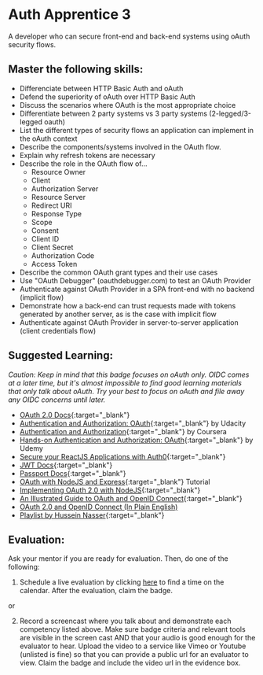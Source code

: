 # Auth Apprentice 3

A developer who can secure front-end and back-end systems using oAuth security flows.

## Master the following skills:

* Differenciate between HTTP Basic Auth and oAuth
* Defend the superiority of oAuth over HTTP Basic Auth
* Discuss the scenarios where OAuth is the most appropriate choice
* Differentiate between 2 party systems vs 3 party systems (2-legged/3-legged oauth)
* List the different types of security flows an application can implement in the oAuth context
* Describe the components/systems involved in the OAuth flow.
* Explain why refresh tokens are necessary
* Describe the role in the OAuth flow of...
  * Resource Owner
  * Client
  * Authorization Server
  * Resource Server
  * Redirect URI
  * Response Type
  * Scope
  * Consent
  * Client ID
  * Client Secret
  * Authorization Code
  * Access Token
* Describe the common OAuth grant types and their use cases
* Use "OAuth Debugger" (oauthdebugger.com) to test an OAuth Provider
* Authenticate against OAuth Provider in a SPA front-end with no backend (implicit flow)
* Demonstrate how a back-end can trust requests made with tokens generated by another server, as is the case with implicit flow
* Authenticate against OAuth Provider in server-to-server application (client credentials flow)

## Suggested Learning:

*Caution: Keep in mind that this badge focuses on oAuth only. OIDC comes at a later time, but it's almost impossible to find good learning materials that only talk about oAuth. Try your best to focus on oAuth and file away any OIDC concerns until later.*

* [OAuth 2.0 Docs](https://oauth.net/2/){:target="_blank"}
* [Authentication and Authorization: OAuth](https://www.udacity.com/course/authentication-authorization-oauth--ud330){:target="_blank"} by Udacity
* [Authentication and Authorization](https://www.coursera.org/lecture/information-security-data/authentication-and-authorisation-DXhwt){:target="_blank"} by Coursera
* [Hands-on Authentication and Authorization: OAuth](https://www.udemy.com/course/hands-on-oauth-authentication-and-authorization-with-oauth2/){:target="_blank"} by Udemy
* [Secure your ReactJS Applications with Auth0](https://www.udemy.com/course/secure-your-reactjs-applications-with-auth0/){:target="_blank"}
* [JWT Docs](https://jwt.io/){:target="_blank"}
* [Passport Docs](http://www.passportjs.org/){:target="_blank"}
* [OAuth with NodeJS and Express](http://thecodebarbarian.com/oauth-with-node-js-and-express.html){:target="_blank"} Tutorial
* [Implementing OAuth 2.0 with NodeJS](https://www.sohamkamani.com/blog/javascript/2018-06-24-oauth-with-node-js/){:target="_blank"}
* [An Illustrated Guide to OAuth and OpenID Connect](https://developer.okta.com/blog/2019/10/21/illustrated-guide-to-oauth-and-oidc){:target="_blank"}
* [OAuth 2.0 and OpenID Connect (In Plain English)](https://www.youtube.com/watch?v=996OiexHze0)
* [Playlist by Hussein Nasser](https://www.youtube.com/playlist?list=PLQnljOFTspQU3YDMRSMvzflh_qXoz9zfv){:target="_blank"}

## Evaluation:

Ask your mentor if you are ready for evaluation. Then, do one of the following:

1. Schedule a live evaluation by clicking [here](http://evals.codex.academy) to find a time on the calendar. After the evaluation, claim the badge.

or

2. Record a screencast where you talk about and demonstrate each competency listed above. Make sure badge criteria and relevant tools are visible in the screen cast AND that your audio is good enough for the evaluator to hear. Upload the video to a service like Vimeo or Youtube (unlisted is fine) so that you can provide a public url for an evaluator to view. Claim the badge and include the video url in the evidence box.
